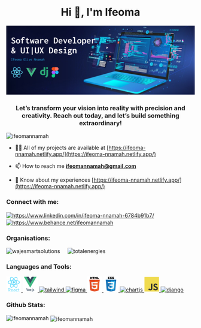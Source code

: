 <h1 align="center">Hi 👋, I'm Ifeoma</h1>
<img src="banner1.png" />
<h3 align="center">Let’s transform your vision into reality with precision and creativity. Reach out today, and let’s build something extraordinary!</h3>

<p align="left"> <img src="https://komarev.com/ghpvc/?username=ifeomannamah&label=Profile%20views&color=0e75b6&style=flat" alt="ifeomannamah" /> </p>

- 👨‍💻 All of my projects are available at [https://ifeoma-nnamah.netlify.app/](https://ifeoma-nnamah.netlify.app/)

- 📫 How to reach me **ifeomannamah@gmail.com**

- 📄 Know about my experiences [https://ifeoma-nnamah.netlify.app/](https://ifeoma-nnamah.netlify.app/)

<h3 align="left">Connect with me:</h3>
<p align="left">
<a href="https://www.linkedin.com/in/ifeoma-nnamah-6784b91b7/" target="blank"><img align="center" src="https://raw.githubusercontent.com/rahuldkjain/github-profile-readme-generator/master/src/images/icons/Social/linked-in-alt.svg" alt="https://www.linkedin.com/in/ifeoma-nnamah-6784b91b7/" height="30" width="40" /></a>
<a href="https://www.behance.net/ifeomannamah" target="blank"><img align="center" src="https://raw.githubusercontent.com/rahuldkjain/github-profile-readme-generator/master/src/images/icons/Social/behance.svg" alt="https://www.behance.net/ifeomannamah" height="30" width="40" /></a>
</p>

<h3 align="left">Organisations:</h3>
<p align="left">
  <img src="https://media.licdn.com/dms/image/v2/C4D0BAQH9Nrk-8vB5Pg/company-logo_200_200/company-logo_200_200/0/1630562766652/wajesmartsolutions_logo?e=2147483647&v=beta&t=ystsdWIJjQdkJ7RRVIcYav4Bhel4ZkoCyqVljHEXBzA" alt="wajesmartsolutions" width="50" height="50"/>
  &nbsp;&nbsp;&nbsp;
  <img src="https://upload.wikimedia.org/wikipedia/en/thumb/5/54/TotalEnergies_logo.svg/1200px-TotalEnergies_logo.svg.png" alt="totalenergies" width="70" height="50"/>
</p>

<h3 align="left">Languages and Tools:</h3>
<p align="left"> <a href="https://reactjs.org/" target="_blank" rel="noreferrer"> <img src="https://raw.githubusercontent.com/devicons/devicon/master/icons/react/react-original-wordmark.svg" alt="react" width="40" height="40"/> </a> <a href="https://vuejs.org/" target="_blank" rel="noreferrer"> <img src="https://raw.githubusercontent.com/devicons/devicon/master/icons/vuejs/vuejs-original-wordmark.svg" alt="vuejs" width="40" height="40"/> </a> <a href="https://tailwindcss.com/" target="_blank" rel="noreferrer"> <img src="https://www.vectorlogo.zone/logos/tailwindcss/tailwindcss-icon.svg" alt="tailwind" width="40" height="40"/> </a> <a href="https://www.figma.com/" target="_blank" rel="noreferrer"> <img src="https://www.vectorlogo.zone/logos/figma/figma-icon.svg" alt="figma" width="40" height="40"/> </a> <a href="https://www.w3.org/html/" target="_blank" rel="noreferrer"> <img src="https://raw.githubusercontent.com/devicons/devicon/master/icons/html5/html5-original-wordmark.svg" alt="html5" width="40" height="40"/> </a><a href="https://www.w3schools.com/css/" target="_blank" rel="noreferrer"> <img src="https://raw.githubusercontent.com/devicons/devicon/master/icons/css3/css3-original-wordmark.svg" alt="css3" width="40" height="40"/> </a> <a href="https://www.chartjs.org" target="_blank" rel="noreferrer"> <img src="https://www.chartjs.org/media/logo-title.svg" alt="chartjs" width="40" height="40"/> </a> <a href="https://developer.mozilla.org/en-US/docs/Web/JavaScript" target="_blank" rel="noreferrer"> <img src="https://raw.githubusercontent.com/devicons/devicon/master/icons/javascript/javascript-original.svg" alt="javascript" width="40" height="40"/> </a><a href="https://www.djangoproject.com/" target="_blank" rel="noreferrer"> <img src="https://cdn.worldvectorlogo.com/logos/django.svg" alt="django" width="40" height="40"/> </a> </p>

<h3 align="left">Github Stats:</h3>
<p><img align="left" src="https://github-readme-stats.vercel.app/api/top-langs?username=ifeomannamah&show_icons=true&locale=en&layout=compact" alt="ifeomannamah" /></p>
<p>&nbsp;<img align="center" src="https://github-readme-stats.vercel.app/api?username=ifeomannamah&show_icons=true&locale=en" alt="ifeomannamah" /></p>
